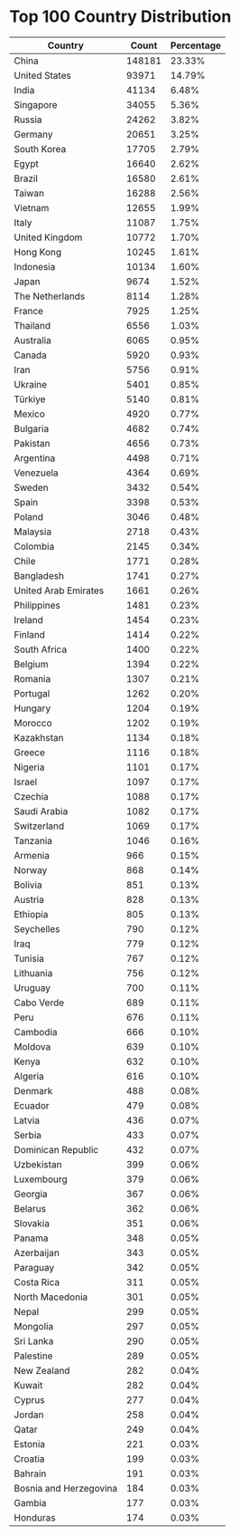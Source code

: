 # Top 100 Country Distribution
| Country | Count | Percentage |
|----|----|----|
| China | 148181 | 23.33% |
| United States | 93971 | 14.79% |
| India | 41134 | 6.48% |
| Singapore | 34055 | 5.36% |
| Russia | 24262 | 3.82% |
| Germany | 20651 | 3.25% |
| South Korea | 17705 | 2.79% |
| Egypt | 16640 | 2.62% |
| Brazil | 16580 | 2.61% |
| Taiwan | 16288 | 2.56% |
| Vietnam | 12655 | 1.99% |
| Italy | 11087 | 1.75% |
| United Kingdom | 10772 | 1.70% |
| Hong Kong | 10245 | 1.61% |
| Indonesia | 10134 | 1.60% |
| Japan | 9674 | 1.52% |
| The Netherlands | 8114 | 1.28% |
| France | 7925 | 1.25% |
| Thailand | 6556 | 1.03% |
| Australia | 6065 | 0.95% |
| Canada | 5920 | 0.93% |
| Iran | 5756 | 0.91% |
| Ukraine | 5401 | 0.85% |
| Türkiye | 5140 | 0.81% |
| Mexico | 4920 | 0.77% |
| Bulgaria | 4682 | 0.74% |
| Pakistan | 4656 | 0.73% |
| Argentina | 4498 | 0.71% |
| Venezuela | 4364 | 0.69% |
| Sweden | 3432 | 0.54% |
| Spain | 3398 | 0.53% |
| Poland | 3046 | 0.48% |
| Malaysia | 2718 | 0.43% |
| Colombia | 2145 | 0.34% |
| Chile | 1771 | 0.28% |
| Bangladesh | 1741 | 0.27% |
| United Arab Emirates | 1661 | 0.26% |
| Philippines | 1481 | 0.23% |
| Ireland | 1454 | 0.23% |
| Finland | 1414 | 0.22% |
| South Africa | 1400 | 0.22% |
| Belgium | 1394 | 0.22% |
| Romania | 1307 | 0.21% |
| Portugal | 1262 | 0.20% |
| Hungary | 1204 | 0.19% |
| Morocco | 1202 | 0.19% |
| Kazakhstan | 1134 | 0.18% |
| Greece | 1116 | 0.18% |
| Nigeria | 1101 | 0.17% |
| Israel | 1097 | 0.17% |
| Czechia | 1088 | 0.17% |
| Saudi Arabia | 1082 | 0.17% |
| Switzerland | 1069 | 0.17% |
| Tanzania | 1046 | 0.16% |
| Armenia | 966 | 0.15% |
| Norway | 868 | 0.14% |
| Bolivia | 851 | 0.13% |
| Austria | 828 | 0.13% |
| Ethiopia | 805 | 0.13% |
| Seychelles | 790 | 0.12% |
| Iraq | 779 | 0.12% |
| Tunisia | 767 | 0.12% |
| Lithuania | 756 | 0.12% |
| Uruguay | 700 | 0.11% |
| Cabo Verde | 689 | 0.11% |
| Peru | 676 | 0.11% |
| Cambodia | 666 | 0.10% |
| Moldova | 639 | 0.10% |
| Kenya | 632 | 0.10% |
| Algeria | 616 | 0.10% |
| Denmark | 488 | 0.08% |
| Ecuador | 479 | 0.08% |
| Latvia | 436 | 0.07% |
| Serbia | 433 | 0.07% |
| Dominican Republic | 432 | 0.07% |
| Uzbekistan | 399 | 0.06% |
| Luxembourg | 379 | 0.06% |
| Georgia | 367 | 0.06% |
| Belarus | 362 | 0.06% |
| Slovakia | 351 | 0.06% |
| Panama | 348 | 0.05% |
| Azerbaijan | 343 | 0.05% |
| Paraguay | 342 | 0.05% |
| Costa Rica | 311 | 0.05% |
| North Macedonia | 301 | 0.05% |
| Nepal | 299 | 0.05% |
| Mongolia | 297 | 0.05% |
| Sri Lanka | 290 | 0.05% |
| Palestine | 289 | 0.05% |
| New Zealand | 282 | 0.04% |
| Kuwait | 282 | 0.04% |
| Cyprus | 277 | 0.04% |
| Jordan | 258 | 0.04% |
| Qatar | 249 | 0.04% |
| Estonia | 221 | 0.03% |
| Croatia | 199 | 0.03% |
| Bahrain | 191 | 0.03% |
| Bosnia and Herzegovina | 184 | 0.03% |
| Gambia | 177 | 0.03% |
| Honduras | 174 | 0.03% |
